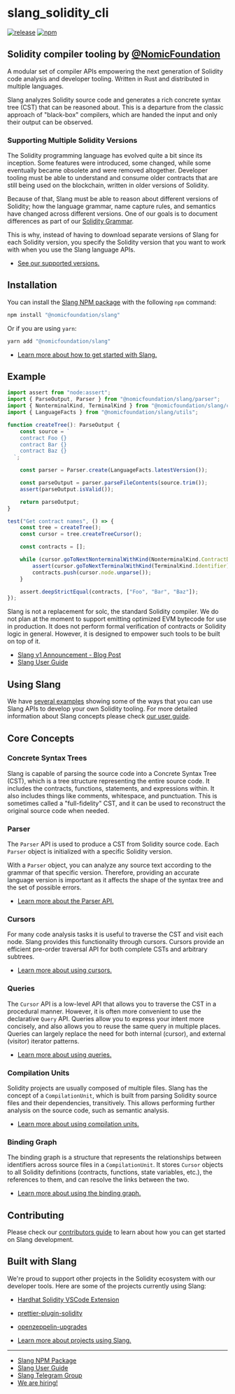 # slang_solidity_cli

<!-- _PRODUCT_README_ (keep in sync) -->

[![release](https://img.shields.io/github/v/tag/NomicFoundation/slang?label=GitHub%20Release&logo=github&sort=semver&logoColor=white)](https://github.com/NomicFoundation/slang/releases)
[![npm](https://img.shields.io/npm/v/@nomicfoundation/slang?label=NPM%20Package&logo=npm&logoColor=white)](https://www.npmjs.com/package/@nomicfoundation/slang)

<!--
  __SLANG_CARGO_PUBLISH_TEMPORARILY_DISABLED__ (keep in sync)
  [![crate](https://img.shields.io/crates/v/slang_solidity?label=Rust%20Crate&logo=rust&logoColor=white)](https://crates.io/crates/slang_solidity)
-->

## Solidity compiler tooling by [@NomicFoundation](https://github.com/NomicFoundation)

A modular set of compiler APIs empowering the next generation of Solidity code analysis and developer tooling.
Written in Rust and distributed in multiple languages.

Slang analyzes Solidity source code and generates a rich concrete syntax tree (CST) that can be reasoned about. This is a departure from the classic approach of "black-box" compilers, which are handed the input and only their output can be observed.

### Supporting Multiple Solidity Versions

The Solidity programming language has evolved quite a bit since its inception. Some features were introduced, some changed, while some eventually became obsolete and were removed altogether. Developer tooling must be able to understand and consume older contracts that are still being used on the blockchain, written in older versions of Solidity.

Because of that, Slang must be able to reason about different versions of Solidity; how the language grammar, name capture rules, and semantics have changed across different versions. One of our goals is to document differences as part of our [Solidity Grammar](https://nomicfoundation.github.io/slang/latest/solidity-grammar/).

This is why, instead of having to download separate versions of Slang for each Solidity version, you specify the Solidity version that you want to work with when you use the Slang language APIs.

- [See our supported versions.](https://nomicfoundation.github.io/slang/latest/solidity-grammar/supported-versions/)

## Installation

You can install the [Slang NPM package](https://www.npmjs.com/package/@nomicfoundation/slang) with the following `npm` command:

```sh
npm install "@nomicfoundation/slang"
```

Or if you are using `yarn`:

```sh
yarn add "@nomicfoundation/slang"
```

- [Learn more about how to get started with Slang.](https://nomicfoundation.github.io/slang/latest/user-guide/04-getting-started/01-installation/)

## Example

```ts
import assert from "node:assert";
import { ParseOutput, Parser } from "@nomicfoundation/slang/parser";
import { NonterminalKind, TerminalKind } from "@nomicfoundation/slang/cst";
import { LanguageFacts } from "@nomicfoundation/slang/utils";

function createTree(): ParseOutput {
    const source = `
    contract Foo {}
    contract Bar {}
    contract Baz {}
  `;

    const parser = Parser.create(LanguageFacts.latestVersion());

    const parseOutput = parser.parseFileContents(source.trim());
    assert(parseOutput.isValid());

    return parseOutput;
}

test("Get contract names", () => {
    const tree = createTree();
    const cursor = tree.createTreeCursor();

    const contracts = [];

    while (cursor.goToNextNonterminalWithKind(NonterminalKind.ContractDefinition)) {
        assert(cursor.goToNextTerminalWithKind(TerminalKind.Identifier));
        contracts.push(cursor.node.unparse());
    }

    assert.deepStrictEqual(contracts, ["Foo", "Bar", "Baz"]);
});
```

Slang is not a replacement for solc, the standard Solidity compiler. We do not plan at the moment to support emitting optimized EVM bytecode for use in production. It does not perform formal verification of contracts or Solidity logic in general. However, it is designed to empower such tools to be built on top of it.

- [Slang v1 Announcement - Blog Post](https://blog.nomic.foundation/slang-v1-a-reliable-way-to-analyze-solidity-code/)
- [Slang User Guide](https://nomicfoundation.github.io/slang/latest/user-guide/01-introduction/)

## Using Slang

We have [several examples](https://nomicfoundation.github.io/slang/latest/user-guide/08-examples/) showing some of the ways that you can use Slang APIs to develop your own Solidity tooling. For more detailed information about Slang concepts please check [our user guide](https://nomicfoundation.github.io/slang/latest/user-guide/).

## Core Concepts

### Concrete Syntax Trees

Slang is capable of parsing the source code into a Concrete Syntax Tree (CST), which is a tree structure representing the entire source code. It includes the contracts, functions, statements, and expressions within. It also includes things like comments, whitespace, and punctuation. This is sometimes called a "full-fidelity" CST, and it can be used to reconstruct the original source code when needed.

### Parser

The `Parser` API is used to produce a CST from Solidity source code. Each `Parser` object is initialized with a specific Solidity version.

With a `Parser` object, you can analyze any source text according to the grammar of that specific version. Therefore, providing an accurate language version is important as it affects the shape of the syntax tree and the set of possible errors.

- [Learn more about the Parser API.](https://nomicfoundation.github.io/slang/latest/user-guide/04-getting-started/01-installation/)

### Cursors

For many code analysis tasks it is useful to traverse the CST and visit each node. Slang provides this functionality through cursors. Cursors provide an efficient pre-order traversal API for both complete CSTs and arbitrary subtrees.

- [Learn more about using cursors.](https://nomicfoundation.github.io/slang/latest/user-guide/05-syntax-trees/03-navigating-with-cursors/)

### Queries

The `Cursor` API is a low-level API that allows you to traverse the CST in a procedural manner. However, it is often more convenient to use the declarative `Query` API. Queries allow you to express your intent more concisely, and also allows you to reuse the same query in multiple places. Queries can largely replace the need for both internal (cursor), and external (visitor) iterator patterns.

- [Learn more about using queries.](https://nomicfoundation.github.io/slang/latest/user-guide/06-query-language/01-query-syntax/)

### Compilation Units

Solidity projects are usually composed of multiple files. Slang has the concept of a `CompilationUnit`, which is built from parsing Solidity source files and their dependencies, transitively. This allows performing further analysis on the source code, such as semantic analysis.

- [Learn more about using compilation units.](https://nomicfoundation.github.io/slang/latest/user-guide/07-semantic-analysis/01-compilation-units/)

### Binding Graph

The binding graph is a structure that represents the relationships between identifiers across source files in a `CompilationUnit`. It stores `Cursor` objects to all Solidity definitions (contracts, functions, state variables, etc.), the references to them, and can resolve the links between the two.

- [Learn more about using the binding graph.](https://nomicfoundation.github.io/slang/latest/user-guide/07-semantic-analysis/02-binding-graph/)

## Contributing

Please check our [contributors guide](https://github.com/NomicFoundation/slang/blob/main/CONTRIBUTING.md) to learn about how you can get started on Slang development.

## Built with Slang

We're proud to support other projects in the Solidity ecosystem with our developer tools. Here are some of the projects currently using Slang:

- [Hardhat Solidity VSCode Extension](https://github.com/NomicFoundation/hardhat-vscode)
- [prettier-plugin-solidity](https://github.com/prettier-solidity/prettier-plugin-solidity/tree/v2)
- [openzeppelin-upgrades](https://github.com/OpenZeppelin/openzeppelin-upgrades)

- [Learn more about projects using Slang.](https://nomicfoundation.github.io/slang/latest/user-guide/02-powered-by-slang/)

---

- [Slang NPM Package](https://www.npmjs.com/package/@nomicfoundation/slang/)
- [Slang User Guide](https://nomicfoundation.github.io/slang/latest/user-guide/)
- [Slang Telegram Group](https://t.me/+pxApdT-Ssn5hMTFh)
- [We are hiring!](https://nomic.foundation/jobs)
